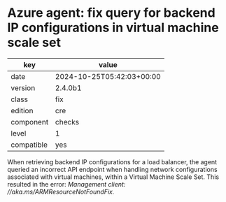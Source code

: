 [//]: # (werk v2)
# Azure agent: fix query for backend IP configurations in virtual machine scale set

key        | value
---------- | ---
date       | 2024-10-25T05:42:03+00:00
version    | 2.4.0b1
class      | fix
edition    | cre
component  | checks
level      | 1
compatible | yes

When retrieving backend IP configurations for a load balancer,
the agent queried an incorrect API endpoint when handling network configurations
associated with virtual machines, within a Virtual Machine Scale Set.
This resulted in the error: _Management client: //aka.ms/ARMResourceNotFoundFix._
